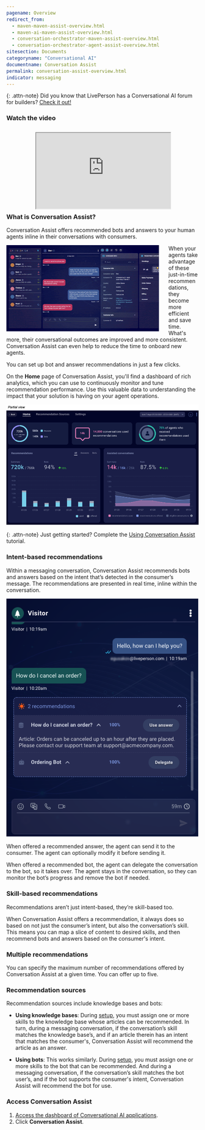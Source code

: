 ```yaml
---
pagename: Overview
redirect_from:
  - maven-maven-assist-overview.html
  - maven-ai-maven-assist-overview.html
  - conversation-orchestrator-maven-assist-overview.html
  - conversation-orchestrator-agent-assist-overview.html
sitesection: Documents
categoryname: "Conversational AI"
documentname: Conversation Assist
permalink: conversation-assist-overview.html
indicator: messaging
---
```


{: .attn-note}
Did you know that LivePerson has a Conversational AI forum for builders? [Check it out!](https://talkyard.livepersonai.com/)

### Watch the video

<div style="display: block; position: relative; max-width: 70%;margin:0 auto;"><div style="padding-top: 56.25%;"><iframe src="https://player.vimeo.com/video/677425411" allowfullscreen="" webkitallowfullscreen="" mozallowfullscreen="" style="width: 100%; height: 100%; position: absolute; top: 10px; bottom: 0; right: 0; left: 0;"></iframe></div></div>

### What is Conversation Assist?

Conversation Assist offers recommended bots and answers to your human agents inline in their conversations with consumers.

<img loading="lazy" width="400" alt="Animation showing inline recommendations being offered" src="img/agentassist/example2.gif" align="left" style="margin: 0 25px 0 0;">

When your agents take advantage of these just-in-time recommendations, they become more efficient and save time. What's more, their conversational outcomes are improved and more consistent. Conversation Assist can even help to reduce the time to onboard new agents.

You can set up bot and answer recommendations in just a few clicks.

On the **Home** page of Conversation Assist, you'll find a dashboard of rich analytics, which you can use to continuously monitor and tune recommendation performance. Use this valuable data to understanding the impact that your solution is having on your agent operations.

<img loading="lazy" width="800" alt="View of the top of the Conversation Assist dashboard" src="img/agentassist/dashboard.png">

{: .attn-note}
Just getting started? Complete the [Using Conversation Assist](tutorials-guides-using-conversation-assist-overview.html) tutorial.

### Intent-based recommendations

Within a messaging conversation, Conversation Assist recommends bots and answers based on the intent that’s detected in the consumer’s message. The recommendations are presented in real time, inline within the conversation.

<img loading="lazy" width="550" alt="View of the agent workspace with two recommendations being offered to the agent" src="img/agentassist/example.png">

When offered a recommended answer, the agent can send it to the consumer. The agent can optionally modify it before sending it.

When offered a recommended bot, the agent can delegate the conversation to the bot, so it takes over. The agent stays in the conversation, so they can monitor the bot’s progress and remove the bot if needed.

### Skill-based recommendations

Recommendations aren’t just intent-based, they’re skill-based too.

When Conversation Assist offers a recommendation, it always does so based on not just the consumer’s intent, but also the conversation’s skill. This means you can map a slice of content to desired skills, and then recommend bots and answers based on the consumer's intent.

### Multiple recommendations

You can specify the maximum number of recommendations offered by Conversation Assist at a given time. You can offer up to five.

### Recommendation sources

Recommendation sources include knowledge bases and bots:

* **Using knowledge bases**: During [setup](conversation-assist-recommendation-sources-setting-up-knowledge-bases.html), you must assign one or more skills to the knowledge base whose articles can be recommended. In turn, during a messaging conversation, if the conversation’s skill matches the knowledge base’s, and if an article therein has an intent that matches the consumer's, Conversation Assist will recommend the article as an answer.

* **Using bots**: This works similarly. During [setup](conversation-assist-recommendation-sources-setting-up-bots.html), you must assign one or more skills to the bot that can be recommended. And during a messaging conversation, if the conversation’s skill matches the bot user’s, and if the bot supports the consumer's intent, Conversation Assist will recommend the bot for use.

### Access Conversation Assist

1. [Access the dashboard of Conversational AI applications](get-started-with-automation.html#access-the-conversational-ai-applications).
2. Click **Conversation Assist**.
